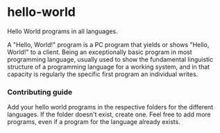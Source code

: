 # hello-world

Hello World programs in all languages.

A "Hello, World!" program is a PC program that yields or shows "Hello, World!" to a client. Being an exceptionally basic program in most programming language, usually used to show the fundamental linguistic structure of a programming language for a working system, and in that capacity is regularly the specific first program an individual writes.

### Contributing guide
Add your hello world programs in the respective folders for the different languages. If the folder doesn't exist, create one. Feel free to add more programs, even if a program for the language already exists.
